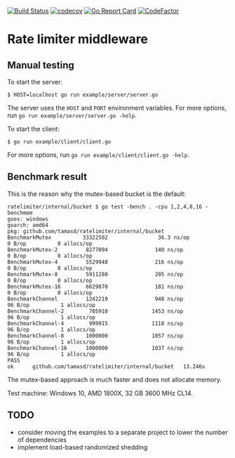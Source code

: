 [![Build Status](https://travis-ci.org/tamasd/ratelimiter.svg?branch=master)](https://travis-ci.org/tamasd/ratelimiter)
[![codecov](https://codecov.io/gh/tamasd/ratelimiter/branch/v1/graph/badge.svg)](https://codecov.io/gh/tamasd/ratelimiter)
[![Go Report Card](https://goreportcard.com/badge/github.com/tamasd/ratelimiter)](https://goreportcard.com/report/github.com/tamasd/ratelimiter)
[![CodeFactor](https://www.codefactor.io/repository/github/tamasd/ratelimiter/badge)](https://www.codefactor.io/repository/github/tamasd/ratelimiter)

# Rate limiter middleware

## Manual testing

To start the server:

```
$ HOST=localhost go run example/server/server.go
```

The server uses the `HOST` and `PORT` environment variables. For more options,
run `go run example/server/server.go -help`.

To start the client:

```
$ go run example/client/client.go
```

For more options, run `go run example/client/client.go -help`.

## Benchmark result

This is the reason why the mutex-based bucket is the default:

```
ratelimiter/internal/bucket $ go test -bench . -cpu 1,2,4,8,16 -benchmem
goos: windows
goarch: amd64
pkg: github.com/tamasd/ratelimiter/internal/bucket
BenchmarkMutex          33322502                36.3 ns/op             0 B/op          0 allocs/op
BenchmarkMutex-2         8277094               140 ns/op               0 B/op          0 allocs/op
BenchmarkMutex-4         5529948               216 ns/op               0 B/op          0 allocs/op
BenchmarkMutex-8         5911280               205 ns/op               0 B/op          0 allocs/op
BenchmarkMutex-16        6629870               181 ns/op               0 B/op          0 allocs/op
BenchmarkChannel         1242219               948 ns/op              96 B/op          1 allocs/op
BenchmarkChannel-2        705910              1453 ns/op              96 B/op          1 allocs/op
BenchmarkChannel-4        999915              1118 ns/op              96 B/op          1 allocs/op
BenchmarkChannel-8       1000000              1057 ns/op              96 B/op          1 allocs/op
BenchmarkChannel-16      1000000              1037 ns/op              96 B/op          1 allocs/op
PASS
ok      github.com/tamasd/ratelimiter/internal/bucket   13.246s

```

The mutex-based approach is much faster and does not allocate memory.

Test machine: Windows 10, AMD 1800X, 32 GB 3600 MHz CL14.

## TODO

* consider moving the examples to a separate project to lower the number of
  dependencies
* implement load-based randomized shedding
